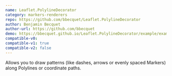 ```yaml
---
name: Leaflet.PolylineDecorator
category: markers-renderers
repo: https://github.com/bbecquet/Leaflet.PolylineDecorator
author: Benjamin Becquet
author-url: https://github.com/bbecquet
demo: https://bbecquet.github.io/Leaflet.PolylineDecorator/example/example.html
compatible-v0:
compatible-v1: true
compatible-v2: false
---
```


Allows you to draw patterns (like dashes, arrows or evenly spaced Markers) along Polylines or coordinate paths.
